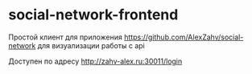 # social-network-frontend
Простой клиент для приложения https://github.com/AlexZahv/social-network для визуализации работы с api

Доступен по адресу http://zahv-alex.ru:30011/login
